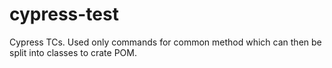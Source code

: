 # cypress-test
Cypress TCs.
Used only commands for common method which can then be split into classes to crate POM.

